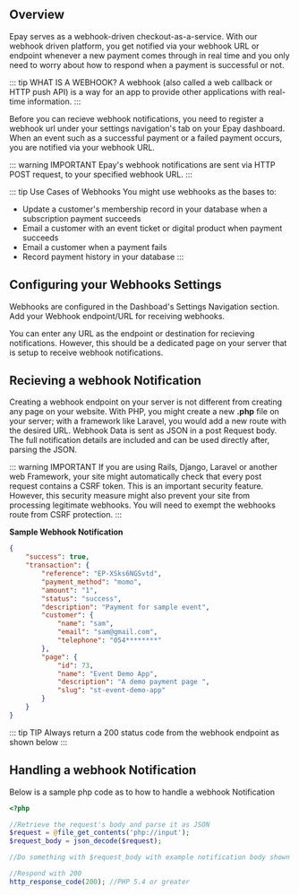 ## Overview
Epay serves as a webhook-driven checkout-as-a-service. With our webhook driven platform, you get notified via your webhook URL or endpoint whenever a new payment comes through in real time and you only need to worry about how to respond when a payment is successful or not.
 
::: tip WHAT IS A WEBHOOK?
A webhook (also called a web callback or HTTP push API) is a way for an app to provide other applications with real-time information.
:::

Before you can recieve webhook notifications, you need to register a webhook url under your settings navigation's tab on your Epay dashboard. When an event such as a successful payment or a failed payment occurs, you are notified via your webhook URL. 

::: warning IMPORTANT
Epay's webhook notifications are sent via HTTP POST request, to your specified webhook URL.
:::

::: tip Use Cases of Webhooks
You might use webhooks as the bases to:
- Update a customer's membership record in your database when a subscription payment succeeds
- Email a customer with an event ticket or digital product when payment succeeds
- Email a customer when a payment fails
- Record payment history in your database 
:::

## Configuring your Webhooks Settings
Webhooks are configured in the Dashboad's Settings Navigation section. Add your Webhook endpoint/URL for receiving webhooks.

You can enter any URL as the endpoint or destination for recieving notifications. However, this should be a dedicated page on your server that is setup to receive webhook notifications.


## Recieving a webhook Notification
Creating a webhook endpoint on your server is not different from creating any page on your website. With PHP, you might create a new **.php** file on your server; with a framework like Laravel, you would add a new route with the desired URL. Webhook Data is sent as JSON in a post Request body. The full notification details are included and can be used directly after, parsing the JSON.

::: warning IMPORTANT
If you are using Rails, Django, Laravel or another web Framework, your site might automatically check that every post request contains a CSRF token. This is an important security feature. However, this security measure might also prevent your site from processing legitimate webhooks. You will need to exempt the webhooks route from CSRF protection.
:::

**Sample Webhook Notification**
```json
{
    "success": true,
    "transaction": {
        "reference": "EP-XSks6NGSvtd",
        "payment_method": "momo",
        "amount": "1",
        "status": "success",
        "description": "Payment for sample event",
        "customer": {
            "name": "sam",
            "email": "sam@gmail.com",
            "telephone": "054********"
        },
        "page": {
            "id": 73,
            "name": "Event Demo App",
            "description": "A demo payment page ",
            "slug": "st-event-demo-app"
        }
    }
}

```
::: tip TIP
Always return a 200 status code from the webhook endpoint as shown below
:::

## Handling a webhook Notification
Below is a sample php code as to how to handle a webhook Notification

```php
<?php

//Retrieve the request's body and parse it as JSON
$request = @file_get_contents('php://input');
$request_body = json_decode($request); 

//Do something with $request_body with example notification body shown above

//Respond with 200
http_response_code(200); //PHP 5.4 or greater
```

